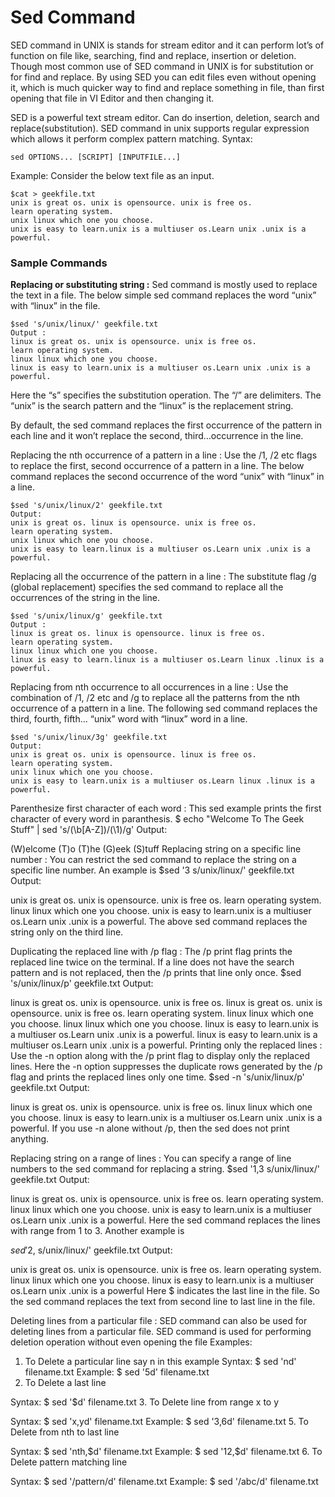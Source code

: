 # Sed Command

SED command in UNIX is stands for stream editor and it can perform lot’s of function on file like, searching, find and replace, insertion or deletion. Though most common use of SED command in UNIX is for substitution or for find and replace. By using SED you can edit files even without opening it, which is much quicker way to find and replace something in file, than first opening that file in VI Editor and then changing it.

SED is a powerful text stream editor. Can do insertion, deletion, search and replace(substitution).
SED command in unix supports regular expression which allows it perform complex pattern matching.
Syntax:
```
sed OPTIONS... [SCRIPT] [INPUTFILE...] 
```
Example:
Consider the below text file as an input.
```
$cat > geekfile.txt
unix is great os. unix is opensource. unix is free os.
learn operating system.
unix linux which one you choose.
unix is easy to learn.unix is a multiuser os.Learn unix .unix is a powerful.
```

### Sample Commands

**Replacing or substituting string :** Sed command is mostly used to replace the text in a file. The below simple sed command replaces the word “unix” with “linux” in the file.
```
$sed 's/unix/linux/' geekfile.txt
Output :
linux is great os. unix is opensource. unix is free os.
learn operating system.
linux linux which one you choose.
linux is easy to learn.unix is a multiuser os.Learn unix .unix is a powerful.
```
Here the “s” specifies the substitution operation. The “/” are delimiters. The “unix” is the search pattern and the “linux” is the replacement string.

By default, the sed command replaces the first occurrence of the pattern in each line and it won’t replace the second, third…occurrence in the line.

Replacing the nth occurrence of a pattern in a line : Use the /1, /2 etc flags to replace the first, second occurrence of a pattern in a line. The below command replaces the second occurrence of the word “unix” with “linux” in a line.
```
$sed 's/unix/linux/2' geekfile.txt
Output:
unix is great os. linux is opensource. unix is free os.
learn operating system.
unix linux which one you choose.
unix is easy to learn.linux is a multiuser os.Learn unix .unix is a powerful.
```
Replacing all the occurrence of the pattern in a line : The substitute flag /g (global replacement) specifies the sed command to replace all the occurrences of the string in the line.
```
$sed 's/unix/linux/g' geekfile.txt
Output :
linux is great os. linux is opensource. linux is free os.
learn operating system.
linux linux which one you choose.
linux is easy to learn.linux is a multiuser os.Learn linux .linux is a powerful.
```
Replacing from nth occurrence to all occurrences in a line : Use the combination of /1, /2 etc and /g to replace all the patterns from the nth occurrence of a pattern in a line. The following sed command replaces the third, fourth, fifth… “unix” word with “linux” word in a line.
```
$sed 's/unix/linux/3g' geekfile.txt
Output:
unix is great os. unix is opensource. linux is free os.
learn operating system.
unix linux which one you choose.
unix is easy to learn.unix is a multiuser os.Learn linux .linux is a powerful.
```
Parenthesize first character of each word : This sed example prints the first character of every word in paranthesis.
$ echo "Welcome To The Geek Stuff" | sed 's/\(\b[A-Z]\)/\(\1\)/g'
Output:

(W)elcome (T)o (T)he (G)eek (S)tuff
Replacing string on a specific line number : You can restrict the sed command to replace the string on a specific line number. An example is
$sed '3 s/unix/linux/' geekfile.txt
Output:

unix is great os. unix is opensource. unix is free os.
learn operating system.
linux linux which one you choose.
unix is easy to learn.unix is a multiuser os.Learn unix .unix is a powerful.
The above sed command replaces the string only on the third line.

Duplicating the replaced line with /p flag : The /p print flag prints the replaced line twice on the terminal. If a line does not have the search pattern and is not replaced, then the /p prints that line only once.
$sed 's/unix/linux/p' geekfile.txt
Output:

linux is great os. unix is opensource. unix is free os.
linux is great os. unix is opensource. unix is free os.
learn operating system.
linux linux which one you choose.
linux linux which one you choose.
linux is easy to learn.unix is a multiuser os.Learn unix .unix is a powerful.
linux is easy to learn.unix is a multiuser os.Learn unix .unix is a powerful.
Printing only the replaced lines : Use the -n option along with the /p print flag to display only the replaced lines. Here the -n option suppresses the duplicate rows generated by the /p flag and prints the replaced lines only one time.
$sed -n 's/unix/linux/p' geekfile.txt
Output:

linux is great os. unix is opensource. unix is free os.
linux linux which one you choose.
linux is easy to learn.unix is a multiuser os.Learn unix .unix is a powerful.
If you use -n alone without /p, then the sed does not print anything.

Replacing string on a range of lines : You can specify a range of line numbers to the sed command for replacing a string.
$sed '1,3 s/unix/linux/' geekfile.txt
Output:

linux is great os. unix is opensource. unix is free os.
learn operating system.
linux linux which one you choose.
unix is easy to learn.unix is a multiuser os.Learn unix .unix is a powerful.
Here the sed command replaces the lines with range from 1 to 3. Another example is

$sed '2,$ s/unix/linux/' geekfile.txt
Output:

unix is great os. unix is opensource. unix is free os.
learn operating system.
linux linux which one you choose.
linux is easy to learn.unix is a multiuser os.Learn unix .unix is a powerful
Here $ indicates the last line in the file. So the sed command replaces the text from second line to last line in the file.

Deleting lines from a particular file : SED command can also be used for deleting lines from a particular file. SED command is used for performing deletion operation without even opening the file
Examples:
1. To Delete a particular line say n in this example
Syntax:
$ sed 'nd' filename.txt
Example:
$ sed '5d' filename.txt
2. To Delete a last line

Syntax:
$ sed '$d' filename.txt
3. To Delete line from range x to y

Syntax:
$ sed 'x,yd' filename.txt
Example:
$ sed '3,6d' filename.txt
5. To Delete from nth to last line

Syntax:
$ sed 'nth,$d' filename.txt
Example:
$ sed '12,$d' filename.txt
6. To Delete pattern matching line

Syntax:
$ sed '/pattern/d' filename.txt
Example:
$ sed '/abc/d' filename.txt
